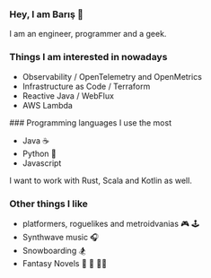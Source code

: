 ### Hey, I am Barış 👋

I am an engineer, programmer and a geek.

### Things I am interested in nowadays
* Observability / OpenTelemetry and OpenMetrics
* Infrastructure as Code / Terraform
* Reactive Java / WebFlux
* AWS Lambda

### Programming languages I use the most
* Java :coffee:
* Python :snake:
* Javascript

I want to work with Rust, Scala and Kotlin as well.

### Other things I like
* platformers, roguelikes and metroidvanias :video_game: :joystick: 
* Synthwave music :headphones:
* Snowboarding :snowboarder: 
* Fantasy Novels :elf: :dragon: :mage_man:	
